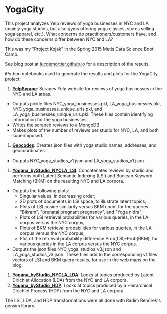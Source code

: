 # YogaCity
This project analyzes Yelp reviews of yoga businesses in NYC and LA (mainly yoga studios, but also gyms offering yoga classes, stores selling yoga apparel, etc.). What concerns do practitioners/customers have, and how do these concerns differ between NYC and LA?

This was my "Project Kojak" in the Spring 2015 Metis Data Science Boot Camp.

See blog post at [lucdemortier.github.io](http://lucdemortier.github.io/projects/5_Kojak.html) for a description of the results.

iPython notebooks used to generate the results and plots for the YogaCity project:

1. [**YelpScrape**](https://github.com/LucDemortier/YogaCity/blob/master/YelpScrape.ipynb): Scrapes Yelp website for reviews of yoga businesses in the NYC and LA areas.
  - Outputs pickle files NYC_yoga_businesses.pkl, LA_yoga_businesses.pkl, NYC_yoga_businesses_unique_urls.pkl, and LA_yoga_businesses_unique_urls.pkl. These files contain identifying information for the yoga businesses.
  - Writes the scraped reviews to a MongoDB
  - Makes plots of the number of reviews per studio for NYC, LA, and both superimposed.
1. [**Geocodes**](https://github.com/LucDemortier/YogaCity/blob/master/Geocodes.ipynb): Creates json files with yoga studio names, addresses, and geocoordinates.
  - Outputs NYC_yoga_studios_v1.json and LA_yoga_studios_v1.json
1. [**Yogana\_byStudio\_NYCLA\_LSI**](https://github.com/LucDemortier/YogaCity/blob/master/Yogana_byStudio_NYCLA_LSI.ipynb): Concatenates reviews by studio and performs both Latent Semantic Indexing (LSI) and Boolean Keyword Matching (BKM) on the resulting NYC and LA corpora.
  - Outputs the following plots:
      * Singular values, in decreasing order;
      * 2D plots of documents in LSI space, to illustrate latent topics;
      * Plots of LSI cosine similarity versus BKM count for the queries "Bikram", "prenatal pregnant pregnancy", and "Yoga nidra";
      * Plots of LSI retrieval probabilities for various queries, in the LA corpus versus the NYC corpus;
      * Plots of BKM retrieval probabilities for various queries, in the LA corpus versus the NYC corpus;
      * Plot of the retrieval probability difference Prob(LSI)-Prob(BKM), for various queries in the LA corpus versus the NYC corpus.
  - Outputs the json files NYC_yoga_studios_v3.json and LA_yoga_studios_v3.json.  These files add to the corresponding v1 files vectors of LSI and BKM query results, for use in the web maps on the blog.
1. [**Yogana\_byStudio\_NYCLA\_LDA**](https://github.com/LucDemortier/YogaCity/blob/master/Yogana_byStudio_NYCLA_LDA.ipynb): Looks at topics produced by Latent Dirichlet Allocation (LDA) from the NYC and LA corpora.
1. [**Yogana\_byStudio\_HDP**](https://github.com/LucDemortier/YogaCity/blob/master/Yogana_byStudio_HDP.ipynb): Looks at topics produced by a Hierarchical Dirichlet Process (HDP) from the NYC and LA corpora.

The LSI, LDA, and HDP transformations were all done with Radim Řehůřek's gensim library.
